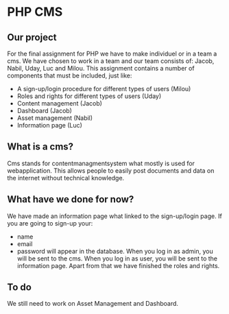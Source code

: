 # PHP CMS 

## Our project
For the final assignment for PHP we have to make individuel or in a team
a cms. We have chosen to work in a team and our team consists of:
Jacob, Nabil, Uday, Luc and Milou. This assignment contains a number of components that must be included, just like: 
- A sign-up/login procedure for different types of users (Milou)
- Roles and rights for different types of users          (Uday)
- Content management                                     (Jacob)
- Dashboard                                              (Jacob)
- Asset management                                       (Nabil)
- Information page                                       (Luc)

## What is a cms?
Cms stands for contentmanagmentsystem what mostly is used for webapplication. This allows people to easily post documents and data
on the internet without technical knowledge. 

## What have we done for now?
We have made an information page what linked to the sign-up/login page.
If you are going to sign-up your:
- name
- email 
- password 
will appear in the database.
When you log in as admin, you will be sent to the cms.
When you log in as user, you will be sent to the information page.
Apart from that we have finished the roles and rights.

## To do
We still need to work on Asset Management and Dashboard.


